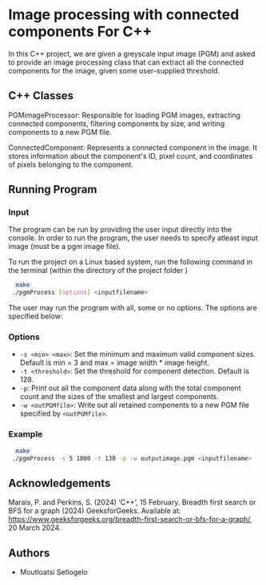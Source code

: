 
# Image processing with connected components For C++

In this C++ project, we are given a greyscale input image (PGM) and asked to provide
an image processing class that can extract all the connected components for the image,
given some user-supplied threshold.


## C++ Classes

PGMimageProcessor: Responsible for loading PGM images, extracting connected components, filtering components by size, and writing components to a new PGM file.

ConnectedComponent: Represents a connected component in the image. It stores information about the component's ID, pixel count, and coordinates of pixels belonging to the component.

## Running Program

### Input

The program can be run by providing the user input directly into the console. In order to run the program, the user needs to specify atleast input image (must be a pgm image file).

To run the project on a Linux based system, run the following command in the terminal  (within the directory of the project folder )

```bash
  make
 ./pgmProcess [options] <inputfilename>

```

The user may run the program with all, some or no options. The options are specified below:

### Options

- `-s <min> <max>`: Set the minimum and maximum valid component sizes. Default is min = 3 and max = image width * image height.
- `-t <threshold>`: Set the threshold for component detection. Default is 128.
- `-p`: Print out all the component data along with the total component count and the sizes of the smallest and largest components.
- `-w <outPGMfile>`: Write out all retained components to a new PGM file specified by `<outPGMfile>`.

### Example

```bash
  make
 ./pgmProcess -s 5 1000 -t 130 -p -w outputimage.pgm <inputfilename>

```

## Acknowledgements
Marais, P. and Perkins, S. (2024) ‘C++’, 15 February. 
Breadth first search or BFS for a graph (2024) GeeksforGeeks. Available at: https://www.geeksforgeeks.org/breadth-first-search-or-bfs-for-a-graph/, 20 March 2024. 



## Authors

- Moutloatsi Setlogelo





